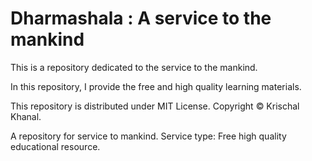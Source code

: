 # Dharmashala : A service to the mankind

This is a repository dedicated to the service to the mankind.

In this repository, I provide the free and high quality learning materials.

This repository is distributed under MIT License.
Copyright © Krischal Khanal.


A repository for service to mankind. Service type: Free high quality educational resource.
